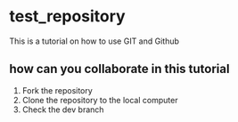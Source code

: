# test_repository


This is a tutorial on how to use GIT and Github

## how can you collaborate in this tutorial
1) Fork the repository
2) Clone the repository to the local computer
3) Check the dev branch
